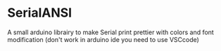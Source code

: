 # SerialANSI
A small arduino librairy to make Serial print prettier with colors and font modification (don't work in arduino ide you need to use VSCcode)
